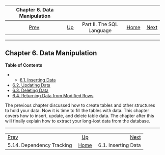 <!--?xml version="1.0" encoding="UTF-8" standalone="no"?-->

|             Chapter 6. Data Manipulation             |                                            |                           |                                                       |                                                |
| :--------------------------------------------------: | :----------------------------------------- | :-----------------------: | ----------------------------------------------------: | ---------------------------------------------: |
| [Prev](ddl-depend.html "5.14. Dependency Tracking")  | [Up](sql.html "Part II. The SQL Language") | Part II. The SQL Language | [Home](index.html "PostgreSQL 17devel Documentation") |  [Next](dml-insert.html "6.1. Inserting Data") |

***

## Chapter 6. Data Manipulation

**Table of Contents**

  * *   [6.1. Inserting Data](dml-insert.html)
* [6.2. Updating Data](dml-update.html)
* [6.3. Deleting Data](dml-delete.html)
* [6.4. Returning Data from Modified Rows](dml-returning.html)

The previous chapter discussed how to create tables and other structures to hold your data. Now it is time to fill the tables with data. This chapter covers how to insert, update, and delete table data. The chapter after this will finally explain how to extract your long-lost data from the database.

***

|                                                      |                                                       |                                                |
| :--------------------------------------------------- | :---------------------------------------------------: | ---------------------------------------------: |
| [Prev](ddl-depend.html "5.14. Dependency Tracking")  |       [Up](sql.html "Part II. The SQL Language")      |  [Next](dml-insert.html "6.1. Inserting Data") |
| 5.14. Dependency Tracking                            | [Home](index.html "PostgreSQL 17devel Documentation") |                            6.1. Inserting Data |
